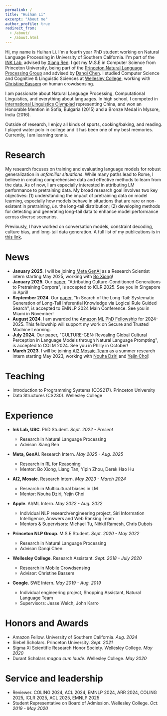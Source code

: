 ```yaml
---
permalink: /
title: "Huihan Li"
excerpt: "About me"
author_profile: true
redirect_from: 
  - /about/
  - /about.html
---
```


Hi, my name is Huihan Li. I'm a fourth year PhD student working on Natural Language Processing in University of Southern California. I'm part of the [INK Lab](https://inklab.usc.edu/), advised by [Xiang Ren](https://shanzhenren.github.io/). I got my M.S.E in Computer Science from Princeton University, being part of the [Princeton Natural Language Processing Group](https://princeton-nlp.github.io/) and advised by [Danqi Chen](https://www.cs.princeton.edu/~danqic/). I studied Computer Science and Cognitive & Linguistic Sciences at [Wellesley College](https://www.wellesley.edu/), working with [Christine Bassem](https://www.wellesley.edu/cs/faculty/bassem) on human crowdsensing.

I am passionate about Natural Language Processing, Computational Linguistics, and everything about languages. In high school, I competed in [International Linguistics Olympiad](https://ioling.org/) representing China, and won an Honorable Mention in Sofia, Bulgaria (2015) and a Bronze Medal in Mysore, India (2016).

Outside of research, I enjoy all kinds of sports, cooking/baking, and reading. I played water polo in college and it has been one of my best memories. Currently, I am learning tennis.

Research
======
My research focuses on training and evaluating language models for robust generalization in *unfamiliar situations*. While many paths lead to Rome, I believe in creating comprehensive data and effective methods to learn from the data. As of now, I am especially interested in attributing LM performance to pretraining data. My broad research goal involves two key objectives: (1) understanding the impact of pretraining data on model learning, especially how models behave in situations that are rare or non-existent in pretraining, *i.e.* the long-tail distribution; (2) developing methods for detecting and generating long-tail data to enhance model performance across diverse scenarios.

Previously, I have worked on conversation models, constraint decoding, culture bias, and long-tail data generation. A full list of my publications is in [this link](https://huihanlhh.github.io/publications/).

News
======
* **January 2025**. I will be joining [Meta GenAI](https://ai.meta.com/research/) as a Research Scientist intern starting May 2025, working with [Bo Xiong](https://www.linkedin.com/in/bo-xiong-b2489225/)!
* **January 2025**. Our [paper](https://arxiv.org/abs/2412.20760), "Attributing Culture-Conditioned Generations to Pretraining Corpora", is accepted to ICLR 2025. See you in Singapore in April!
* **September 2024**. Our [paper](https://arxiv.org/abs/2311.07237), "In Search of the Long-Tail: Systematic Generation of Long-Tail Inferential Knowledge via Logical Rule Guided Search", is accepted to EMNLP 2024 Main Conference. See you in Miami in November!
* **August 2024**. I am awarded the [Amazon ML PhD Fellowship](https://trustedai.usc.edu/fellowships) for 2024-2025. This fellowship will support my work on Secure and Trusted Machine Learning.
* **July 2024**. Our [paper](https://arxiv.org/abs/2404.10199), "CULTURE-GEN: Revealing Global Cultural Perception in Language Models through Natural Language Prompting", is accepted to COLM 2024. See you in Philly in October!
* **March 2023**. I will be joining [AI2 Mosaic Team](https://mosaic.allenai.org/people) as a summer research intern starting May 2023, working with [Nouha Dziri](https://nouhadziri.github.io/) and [Yejin Choi](https://homes.cs.washington.edu/~yejin/)!

Teaching
======
* Introduction to Programming Systems (COS217). Princeton University
* Data Structures (CS230). Wellesley College

Experience
======
* **Ink Lab, USC**. PhD Student. *Sept. 2022 - Present*
  * Research in Natural Language Processing
  * Advisor: Xiang Ren

* **Meta, GenAI**. Research Intern. *May 2025 - Aug. 2025*
  * Research in RL for Reasoning
  * Mentor: Bo Xiong, Liang Tan, Yipin Zhou, Derek Hao Hu

* **AI2, Mosaic**. Research Intern. *May 2023 - March 2024*
  * Research in Multicultural biases in LM
  * Mentor: Nouha Dziri, Yejin Choi

* **Apple**. AI/ML Intern. *May 2022 - Aug. 2022*
  * Individual NLP research/engineering project, Siri Information Intelligence, Answers and Web Ranking Team
  * Mentors & Supervisors: Michael Tu, Nihkil Ramesh, Chris Dubois

* **Princeton NLP Group**. M.S.E Student. *Sept. 2020 - May 2022*
  * Research in Natural Language Processing
  * Advisor: Danqi Chen

* **Wellesley College**. Research Assistant. *Sept. 2018 - July 2020*
  * Research in Mobile Crowdsensing
  * Advisor: Christine Bassem

* **Google**. SWE Intern. *May 2019 - Aug. 2019*
  * Individual engineering project, Shopping Assistant, Natural Language Team
  * Supervisors: Jesse Welch, John Karro

Honors and Awards
======
* Amazon Fellow. University of Southern California. *Aug. 2024*
* Siebel Scholars. Princeton University. *Sept. 2021*
* Sigma Xi Scientific Research Honor Society. Wellesley College. *May 2020*
* Durant Scholars *magna cum laude*. Wellesley College. *May 2020*

Service and leadership
======
* Reviewer. COLING 2024, ACL 2024, EMNLP 2024, ARR 2024, COLING 2025, ICLR 2025, ACL 2025, EMNLP 2025
* Student Representative on Board of Admission. Wellesley College. *Oct. 2019 - May 2020*